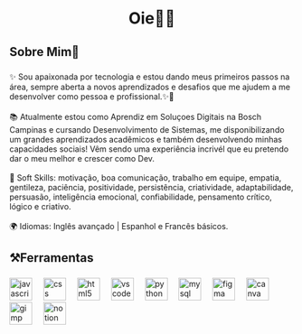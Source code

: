 <h1 align="center">Oie👋✨</h1>

###



###

<h2 align="left">Sobre Mim👾</h2>

###

<p align="left">✨ Sou apaixonada por tecnologia e estou dando meus primeiros passos na área, sempre aberta a novos aprendizados e desafios que me ajudem a me desenvolver como pessoa e profissional.✨🚀<br><br>📚 Atualmente estou como Aprendiz em Soluçoes Digitais na Bosch Campinas e cursando Desenvolvimento de Sistemas, me disponibilizando um grandes aprendizados acadêmicos e também desenvolvendo minhas capacidades sociais! Vêm sendo uma experiência incrivél que eu pretendo dar o meu melhor e crescer como Dev. <br><br>💬 Soft Skills: motivação, boa comunicação, trabalho em equipe, empatia, gentileza, paciência, positividade, persistência, criatividade, adaptabilidade, persuasão, inteligência emocional, confiabilidade, pensamento crítico, lógico e criativo.<br><br>🌍 Idiomas: Inglês avançado | Espanhol e Francês básicos.</p>

###

<h2 align="left">⚒️Ferramentas</h2>

###

<div align="left">
  <img src="https://cdn.jsdelivr.net/gh/devicons/devicon/icons/javascript/javascript-original.svg" height="40" alt="javascript logo"  />
  <img width="12" />
  <img src="https://cdn.jsdelivr.net/gh/devicons/devicon/icons/css3/css3-original.svg" height="40" alt="css logo"  />
  <img width="12" />
  <img src="https://cdn.jsdelivr.net/gh/devicons/devicon/icons/html5/html5-original.svg" height="40" alt="html5 logo"  />
  <img width="12" />
  <img src="https://cdn.jsdelivr.net/gh/devicons/devicon/icons/vscode/vscode-original.svg" height="40" alt="vscode logo"  />
  <img width="12" />
  <img src="https://cdn.jsdelivr.net/gh/devicons/devicon/icons/python/python-original.svg" height="40" alt="python logo"  />
  <img width="12" />
  <img src="https://cdn.jsdelivr.net/gh/devicons/devicon/icons/mysql/mysql-original.svg" height="40" alt="mysql logo"  />
  <img width="12" />
  <img src="https://cdn.jsdelivr.net/gh/devicons/devicon/icons/figma/figma-original.svg" height="40" alt="figma logo"  />
  <img width="12" />
  <img src="https://cdn.jsdelivr.net/gh/devicons/devicon/icons/canva/canva-original.svg" height="40" alt="canva logo"  />
  <img width="12" />
  <img src="https://cdn.jsdelivr.net/gh/devicons/devicon/icons/gimp/gimp-original.svg" height="40" alt="gimp logo"  />
  <img width="12" />
  <img src="https://cdn.jsdelivr.net/gh/devicons/devicon/icons/notion/notion-original.svg" height="40" alt="notion logo"  />
</div>

###


